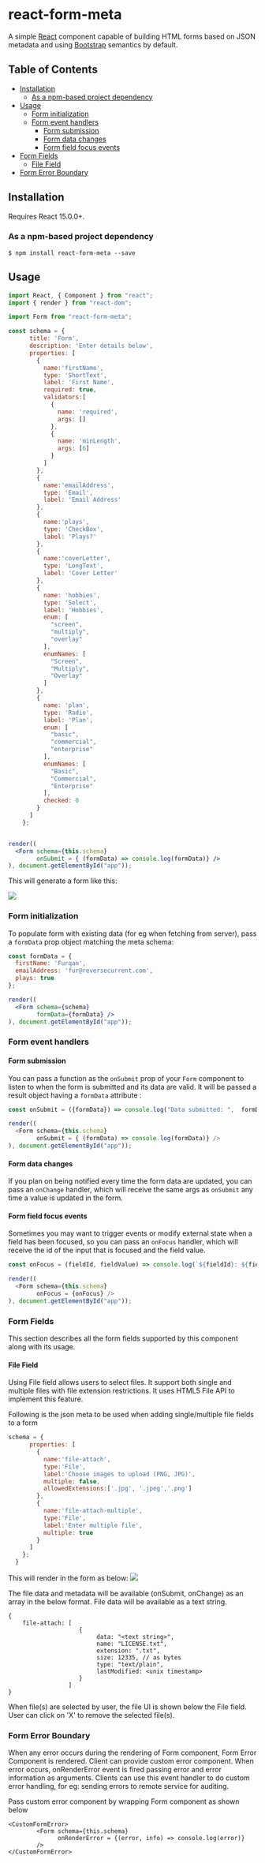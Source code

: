 react-form-meta
=====================

A simple [React](http://facebook.github.io/react/) component capable of building HTML forms based on JSON metadata and using [Bootstrap](http://getbootstrap.com/) semantics by default.

## Table of Contents
- [Installation](#installation)
     - [As a npm-based project dependency](#as-a-npm-based-project-dependency)
- [Usage](#usage)
     - [Form initialization](#form-initialization)
     - [Form event handlers](#form-event-handlers)
        - [Form submission](#form-submission)
        - [Form data changes](#form-data-changes)
        - [Form field focus events](#form-field-focus-events)
- [Form Fields](#formfields)
    - [File Field](#file-field)
- [Form Error Boundary](#form-error-boundary)


## Installation

Requires React 15.0.0+.

### As a npm-based project dependency

```
$ npm install react-form-meta --save
```

## Usage

```jsx
import React, { Component } from "react";
import { render } from "react-dom";

import Form from "react-form-meta";

const schema = {
      title: 'Form',
      description: 'Enter details below',
      properties: [
        {
          name:'firstName',
          type: 'ShortText',
          label: 'First Name',
          required: true,
          validators:[
            {
              name: 'required',
              args: []
            },
            {
              name: 'minLength',
              args: [6]
            }
          ]
        },
        {
          name:'emailAddress',
          type: 'Email',
          label: 'Email Address'
        },
        {
          name:'plays',
          type: 'CheckBox',
          label: 'Plays?'
        },
        {
          name:'coverLetter',
          type: 'LongText',
          label: 'Cover Letter'
        },
        {
          name: 'hobbies',
          type: 'Select',
          label: 'Hobbies',
          enum: [
            "screen",
            "multiply",
            "overlay"
          ],
          enumNames: [
            "Screen",
            "Multiply",
            "Overlay"
          ]
        },
        {
          name: 'plan',
          type: 'Radio',
          label: 'Plan',
          enum: [
            "basic",
            "commercial",
            "enterprise"
          ],
          enumNames: [
            "Basic",
            "Commercial",
            "Enterprise"
          ],
          checked: 0
        }
      ]
    };


render((
  <Form schema={this.schema} 
        onSubmit = { (formData) => console.log(formData)} />
), document.getElementById("app"));
```

This will generate a form like this:

![](https://github.com/fshaikh/react-form-meta/blob/master/resources/Form.JPG)

### Form initialization

To populate form with existing data (for eg when fetching from server), pass a `formData` prop object matching the meta schema:

```jsx
const formData = {
  firstName: 'Furqan',
  emailAddress: 'fur@reversecurrent.com',
  plays: true
};

render((
  <Form schema={schema}
        formData={formData} />
), document.getElementById("app"));
```

### Form event handlers

#### Form submission

You can pass a function as the `onSubmit` prop of your `Form` component to listen to when the form is submitted and its data are valid. It will be passed a result object having a `formData` attribute :

```js
const onSubmit = ({formData}) => console.log("Data submitted: ",  formData);

render((
  <Form schema={this.schema}
        onSubmit = { (formData) => console.log(formData)} />
), document.getElementById("app"));
```

#### Form data changes

If you plan on being notified every time the form data are updated, you can pass an `onChange` handler, which will receive the same args as `onSubmit` any time a value is updated in the form.


#### Form field focus events

Sometimes you may want to trigger events or modify external state when a field has been focused, so you can pass an `onFocus` handler, which will receive the id of the input that is focused and the field value.

```js
const onFocus = (fieldId, fieldValue) => console.log(`${fieldId}: ${fieldValue}`);

render((
  <Form schema={this.schema}
        onFocus = {onFocus} />
), document.getElementById("app"));
```
### Form Fields

This section describes all the form fields supported by this component along with its usage.

#### File Field
Using File field allows users to select files. It support both single and multiple files with file extension restrictions. It uses HTML5 File API to implement this feature.

Following is the json meta to be used when adding single/multiple file fields to a form

```js
schema = {
      properties: [
        {
          name:'file-attach',
          type:'File',
          label:'Choose images to upload (PNG, JPG)',
          multiple: false,
          allowedExtensions:['.jpg', '.jpeg','.png']
        },
        {
          name:'file-attach-multiple',
          type:'File',
          label:'Enter multiple file',
          multiple: true
        }
      ]
    };
  }
```
This will render in the form as below:
![](https://github.com/fshaikh/react-form-meta/blob/master/resources/File%20Field.JPG)

The file data and metadata will be available (onSubmit, onChange) as an array in the below format. File data will be available as a text string.
```
{
    file-attach: [
                    {
                         data: "<text string>",
                         name: "LICENSE.txt",
                         extension: ".txt",
                         size: 12335, // as bytes
                         type: "text/plain",
                         lastModified: <unix timestamp>
                    }
                 ]
}
```
When file(s) are selected by user, the file UI is shown below the File field. User can click on 'X' to remove the selected file(s).

### Form Error Boundary
When any error occurs during the rendering of Form component, Form Error Component is rendered. Client can provide custom error component. When error occurs, onRenderError event is fired passing error and error information as arguments. Clients can use this event handler to do custom error handling, for eg: sending errors to remote service for auditing.

Pass custom error component by wrapping Form component as shown below
```
<CustomFormError>
        <Form schema={this.schema}
              onRenderError = {(error, info) => console.log(error)}
        />
</CustomFormError>
```
